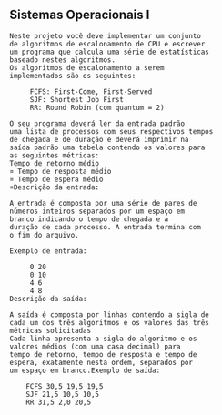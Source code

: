 ## Sistemas Operacionais I

	Neste projeto você deve implementar um conjunto
	de algoritmos de escalonamento de CPU e escrever
	um programa que calcula uma série de estatísticas
	baseado nestes algoritmos.
	Os algoritmos de escalonamento a serem
	implementados são os seguintes:
	 
		 FCFS: First-Come, First-Served
		 SJF: Shortest Job First
		 RR: Round Robin (com quantum = 2)

	O seu programa deverá ler da entrada padrão
	uma lista de processos com seus respectivos tempos
	de chegada e de duração e deverá imprimir na
	saída padrão uma tabela contendo os valores para
	as seguintes métricas:
	Tempo de retorno médio
	¤ Tempo de resposta médio
	¤ Tempo de espera médio
	¤Descrição da entrada:
	 
	A entrada é composta por uma série de pares de
	números inteiros separados por um espaço em
	branco indicando o tempo de chegada e a
	duração de cada processo. A entrada termina com
	o fim do arquivo.

	Exemplo de entrada:

		 0 20
		 0 10
		 4 6
		 4 8
	Descrição da saída:

	A saída é composta por linhas contendo a sigla de
	cada um dos três algoritmos e os valores das três
	métricas solicitadas
	Cada linha apresenta a sigla do algoritmo e os
	valores médios (com uma casa decimal) para
	tempo de retorno, tempo de resposta e tempo de
	espera, exatamente nesta ordem, separados por
	um espaço em branco.Exemplo de saída:
		
		FCFS 30,5 19,5 19,5
		SJF 21,5 10,5 10,5
		RR 31,5 2,0 20,5